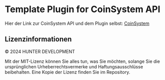 # Template Plugin for CoinSystem API

Hier der Link zur CoinSystem API und dem Plugin selbst: [CoinSystem](https://github.com/HunterTagOG/CoinSystem/tree/v1.0.6-ALPHA)

## Lizenzinformationen 

© 2024 HUNTER DEVELOPMENT

Mit der MIT-Lizenz können Sie alles tun, was Sie möchten, solange Sie die ursprünglichen Urheberrechtsvermerke und Haftungsausschlüsse beibehalten. Eine Kopie der Lizenz finden Sie im Repository.